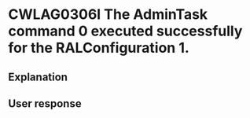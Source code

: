 # CWLAG0306I The AdminTask command 0 executed successfully for the RALConfiguration 1.

## Explanation

## User response